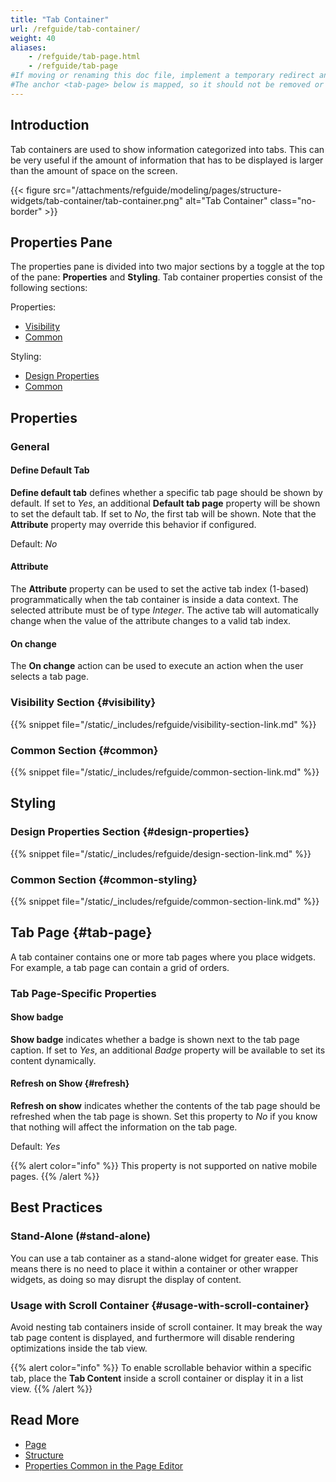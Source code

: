 ```yaml
---
title: "Tab Container"
url: /refguide/tab-container/
weight: 40
aliases:
    - /refguide/tab-page.html
    - /refguide/tab-page
#If moving or renaming this doc file, implement a temporary redirect and let the respective team know they should update the URL in the product. See Mapping to Products for more details.
#The anchor <tab-page> below is mapped, so it should not be removed or changed.
---
```


## Introduction

Tab containers are used to show information categorized into tabs. This can be very useful if the amount of information that has to be displayed is larger than the amount of space on the screen.

{{< figure src="/attachments/refguide/modeling/pages/structure-widgets/tab-container/tab-container.png" alt="Tab Container" class="no-border" >}}

## Properties Pane

The properties pane is divided into two major sections by a toggle at the top of the pane: **Properties** and **Styling**. Tab container properties consist of the following sections:

Properties:

* [Visibility](#visibility)
* [Common](#common)

Styling:

* [Design Properties](#design-properties)
* [Common](#common-styling)

## Properties 

### General

#### Define Default Tab 

**Define default tab** defines whether a specific tab page should be shown by default. If set to *Yes*, an additional **Default tab page** property will be shown to set the default tab. If set to *No*, the first tab will be shown. Note that the **Attribute** property may override this behavior if configured.

Default: *No*

#### Attribute

The **Attribute** property can be used to set the active tab index (1-based) programmatically when the tab container is inside a data context. The selected attribute must be of type *Integer*. The active tab will automatically change when the value of the attribute changes to a valid tab index.

#### On change

The **On change** action can be used to execute an action when the user selects a tab page.

### Visibility Section {#visibility}

{{% snippet file="/static/_includes/refguide/visibility-section-link.md" %}}

### Common Section {#common}

{{% snippet file="/static/_includes/refguide/common-section-link.md" %}}

## Styling

### Design Properties Section {#design-properties}

{{% snippet file="/static/_includes/refguide/design-section-link.md" %}} 

### Common Section {#common-styling}

{{% snippet file="/static/_includes/refguide/common-section-link.md" %}}

## Tab Page {#tab-page}

A tab container contains one or more tab pages where you place widgets. For example, a tab page can contain a grid of orders.

### Tab Page-Specific Properties

#### Show badge

**Show badge** indicates whether a badge is shown next to the tab page caption. If set to *Yes*, an additional *Badge* property will be available to set its content dynamically.

#### Refresh on Show {#refresh}

**Refresh on show** indicates whether the contents of the tab page should be refreshed when the tab page is shown. Set this property to *No* if you know that nothing will affect the information on the tab page.

Default: *Yes*

{{% alert color="info" %}}
This property is not supported on native mobile pages.
{{% /alert %}}

## Best Practices

### Stand-Alone (#stand-alone)

You can use a tab container as a stand-alone widget for greater ease. This means there is no need to place it within a container or other wrapper widgets, as doing so may disrupt the display of content.

### Usage with Scroll Container {#usage-with-scroll-container}

Avoid nesting tab containers inside of scroll container. It may break the way tab page content is displayed, and furthermore will disable rendering optimizations inside the tab view. 

{{% alert color="info" %}}
To enable scrollable behavior within a specific tab, place the **Tab Content** inside a scroll container or display it in a list view.
{{% /alert %}}

## Read More

* [Page](/refguide/page/)
* [Structure](/refguide/structure-widgets/)
* [Properties Common in the Page Editor](/refguide/common-widget-properties/)

